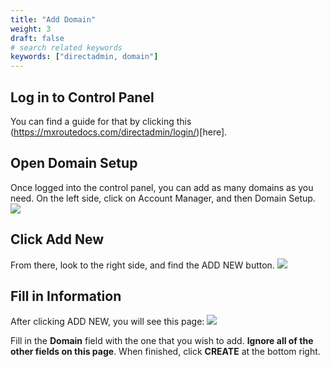 ```yaml
---
title: "Add Domain"
weight: 3
draft: false
# search related keywords
keywords: ["directadmin, domain"]
---
```


## Log in to Control Panel
You can find a guide for that by clicking this (https://mxroutedocs.com/directadmin/login/)[here].

## Open Domain Setup
Once logged into the control panel, you can add as many domains as you need. On the left side, click on Account Manager, and then Domain Setup.
![](https://mxrouteprod.b-cdn.net/wp-content/uploads/2020/08/domainsetup.png)

## Click Add New
From there, look to the right side, and find the ADD NEW button.
![](https://mxrouteprod.b-cdn.net/wp-content/uploads/2020/08/domaincontrols.png)

## Fill in Information
After clicking ADD NEW, you will see this page:
![](https://mxrouteprod.b-cdn.net/wp-content/uploads/2020/08/createdomain.png)

Fill in the **Domain** field with the one that you wish to add. **Ignore all of the other fields on this page**. When finished, click **CREATE** at the bottom right.